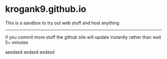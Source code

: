 # krogank9.github.io
This is a sandbox to try out web stuff and host anything

------------

if you commit more stuff the github site will update instantly rather than wait 5+ minutes

aasdasd
asdasd
asdasd
